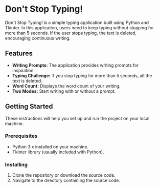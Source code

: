 # Don't Stop Typing!

Don't Stop Typing! is a simple typing application built using Python and Tkinter.
In this application, users need to keep typing without stopping for more than 5 seconds. 
If the user stops typing, the text is deleted, encouraging continuous writing.

## Features

- **Writing Prompts:** The application provides writing prompts for inspiration.
- **Typing Challenge:** If you stop typing for more than 5 seconds, all the text is deleted.
- **Word Count:** Displays the word count of your writing.
- **Two Modes:** Start writing with or without a prompt.

## Getting Started

These instructions will help you set up and run the project on your local machine.

### Prerequisites

- Python 3.x installed on your machine.
- Tkinter library (usually included with Python).

### Installing

1. Clone the repository or download the source code.
2. Navigate to the directory containing the source code.
